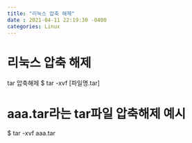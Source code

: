 ```yaml
---
title: "리눅스 압축 해제"
date : 2021-04-11 22:19:30 -0400
categories: Linux
---
```



# 리눅스 압축 해제

tar 압축해제
$ tar -xvf [파일명.tar]
 
# aaa.tar라는 tar파일 압축해제 예시
$ tar -xvf aaa.tar
